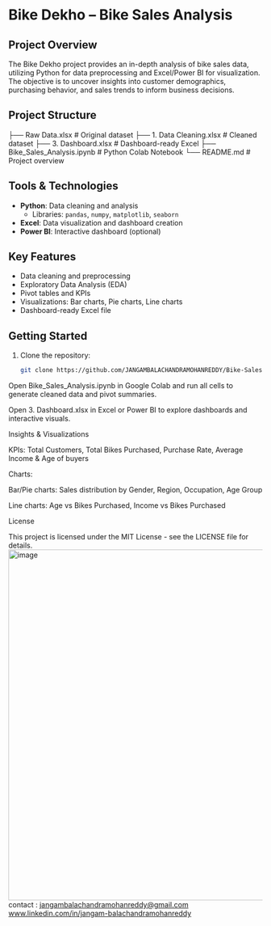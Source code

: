 # Bike Dekho – Bike Sales Analysis

## Project Overview
The Bike Dekho project provides an in-depth analysis of bike sales data, utilizing Python for data preprocessing and Excel/Power BI for visualization. The objective is to uncover insights into customer demographics, purchasing behavior, and sales trends to inform business decisions.

## Project Structure
├── Raw Data.xlsx # Original dataset
├── 1. Data Cleaning.xlsx # Cleaned dataset
├── 3. Dashboard.xlsx # Dashboard-ready Excel
├── Bike_Sales_Analysis.ipynb # Python Colab Notebook
└── README.md # Project overview


## Tools & Technologies
- **Python**: Data cleaning and analysis
  - Libraries: `pandas`, `numpy`, `matplotlib`, `seaborn`
- **Excel**: Data visualization and dashboard creation
- **Power BI**: Interactive dashboard (optional)

## Key Features
- Data cleaning and preprocessing
- Exploratory Data Analysis (EDA)
- Pivot tables and KPIs
- Visualizations: Bar charts, Pie charts, Line charts
- Dashboard-ready Excel file

## Getting Started
1. Clone the repository:
   ```bash
   git clone https://github.com/JANGAMBALACHANDRAMOHANREDDY/Bike-Sales--Analysis.git


Open Bike_Sales_Analysis.ipynb in Google Colab and run all cells to generate cleaned data and pivot summaries.

Open 3. Dashboard.xlsx in Excel or Power BI to explore dashboards and interactive visuals.

Insights & Visualizations

KPIs: Total Customers, Total Bikes Purchased, Purchase Rate, Average Income & Age of buyers

Charts:

Bar/Pie charts: Sales distribution by Gender, Region, Occupation, Age Group

Line charts: Age vs Bikes Purchased, Income vs Bikes Purchased

License

This project is licensed under the MIT License - see the LICENSE
 file for details.<img width="1860" height="694" alt="image" src="https://github.com/user-attachments/assets/300ac76c-fc04-420e-b4a2-e6f8b2841915" />
contact : jangambalachandramohanreddy@gmail.com
          www.linkedin.com/in/jangam-balachandramohanreddy



